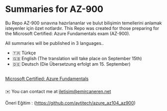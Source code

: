 # Summaries for AZ-900 

Bu Repo AZ-900 sınavına hazırlananlar ve bulut bilişimin temellerini anlamak isteyenler için özet notlardır.
This Repo was created for those preparing for the Microsoft Certified: Azure Fundamentals exam (AZ-900).

All summaries will be published in 3 languages..

* :tr: Türkçe
* :gb: English (The translation will take place on September 15th)
* :de: Deutsch (Die Übersetzung erfolgt am 15. September)

##


[Microsoft Certified: Azure Fundamentals](https://learn.microsoft.com/en-us/certifications/azure-fundamentals/)

###
 ✉️ You can contact me at [iletisim@emircaneren.net](mailto:iletisim@emircaneren.net)

Öneri Eğitim : (https://github.com/aytitech/azure_az104_az900)
